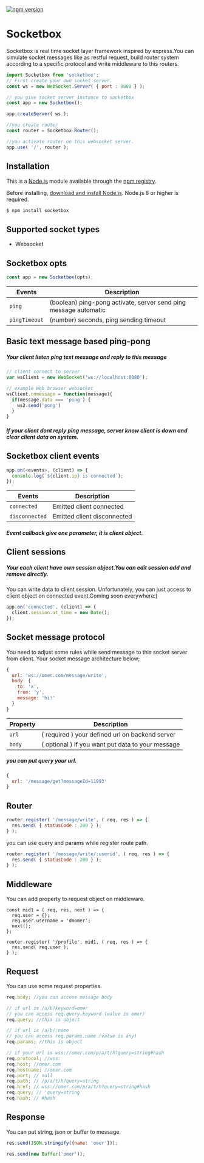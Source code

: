 [![npm version](https://badge.fury.io/js/socketbox.svg)](https://badge.fury.io/js/socketbox)
# Socketbox
Socketbox is real time socket layer framework inspired by express.You can simulate socket messages like as restful request, build router system according to a specific protocol and write middleware to this routers.

```js
import Socketbox from 'socketbox';
// First create your own socket server.
const ws = new WebSocket.Server( { port : 8080 } );

// you give socket server instance to socketbox
const app = new Socketbox();

app.createServer( ws );

//you create router
const router = Socketbox.Router();

//you activate router on this websocket server.
app.use( '/', router );
```

## Installation
This is a [Node.js](https://nodejs.org/en/) module available through the
[npm registry](https://www.npmjs.com/).

Before installing, [download and install Node.js](https://nodejs.org/en/download/).
Node.js 8 or higher is required.

```bash
$ npm install socketbox
```

## Supported socket types
 * Websocket

## Socketbox opts
```js
const app = new Socketbox(opts);
```

Events	 		 | Description
-----------------|------------
`ping`	    	 | (boolean) ping-pong activate, server send ping message automatic
`pingTimeout`    | (number) seconds, ping sending timeout

## Basic text message based ping-pong
##### Your client listen ping text message and reply to this message
```js
// client connect to server
var wsClient = new WebSocket('ws://localhost:8080');

// example Web browser websocket
wsClient.onmessage = function(message){ 
  if(message.data === 'ping') {
    ws2.send('pong')
  }
}
```

##### If your client dont reply ping message, server know client is down and clear client data on system.

## Socketbox client events
```js
app.on(<events>, (client) => {
  console.log(`${client.ip} is connected`);
});
```
Events	 		 | Description
-----------------|------------
`connected`    	 | Emitted client connected
`disconnected`   | Emitted client disconnected

##### Event callback give one parameter, it is client object.

## Client sessions
##### Your each client have own session object.You can edit session add and remove directly.
You can write data to client session.
Unfortunately, you can just access to client object on connected event.Coming soon everywhere:)
```js
app.on('connected', (client) => {
  client.session.at_time = new Date();
});
```

## Socket message protocol
You need to adjust some rules while send message to this socket server from client. Your socket message architecture below;

```js
{
  url: 'ws://omer.com/message/write',
  body: {
    to: 'x',
    from: 'y',
    message: 'hi!'
  }
}
```
Property | Description
---------|------------
`url`    | ( required ) your defined url on backend server
`body`   | ( optional ) if you want put data to your message

##### you can put query your url.
```js
{
  url: '/message/get?messageId=11993'
}
```

## Router 
```js
router.register( '/message/write', ( req, res ) => {
  res.send( { statusCode : 200 } );
} );
```
you can use query and params while register route path.
```js
router.register( '/message/write/:userid', ( req, res ) => {
  res.send( { statusCode : 200 } );
} );
```
## Middleware
You can add property to request object on middleware.
```
const mid1 = ( req, res, next ) => {
  req.user = {};
  req.user.username = 'dmomer';
  next();
};

router.register( '/profile', mid1, ( req, res ) => {
  res.send( req.user );
} );
```

## Request
You can use some request properties.
```js
req.body; //you can access message body

// if url is /a/b?keyword=omer
// you can access req.query.keyword (value is omer)
req.query; //this is object

// if url is /a/b/:name
// you can access req.params.name (value is any) 
req.params; //this is object

// if your url is wss://omer.com/p/a/t/h?query=string#hash
req.protocol; //wss:
req.host; //omer.com
req.hostname; //omer.com
req.port; // null
req.path; // /p/a/t/h?query=string
req.href; // wss://omer.com/p/a/t/h?query=string#hash
req.query; // 'query=string'
req.hash; // #hash
```
## Response
You can put string, json or buffer to message.
```js
res.send(JSON.stringify({name: 'omer'}));

res.send(new Buffer('omer'));
```
